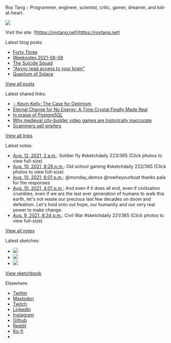 Roy Tang :: Programmer, engineer, scientist, critic, gamer, dreamer, and kid-at-heart.

![](https://roytang.net/static/img/profile.jpg)

Visit the site: ![https://roytang.net](https://roytang.net)

Latest blog posts:

- [Forty Three](https://roytang.net/2021/08/forty-three/)
- [Weeknotes 2021-08-08](https://roytang.net/2021/08/weeknotes-2021-08-08/)
- [The Suicide Squad](https://roytang.net/2021/08/the-suicide-squad/)
- [&quot;Async read access to your brain&quot;](https://roytang.net/2021/08/async-read-access/)
- [Quantum of Solace](https://roytang.net/2021/08/quantum-of-solace/)

[View all posts](https://roytang.net/blog)

Latest shared links:

- [💡 Kevin Kelly: The Case for Optimism](https://roytang.net/2021/08/kevin-kelly-the-case-for-optimism/)
- [Eternal Change for No Energy: A Time Crystal Finally Made Real](https://roytang.net/2021/08/eternal-change-for-no-energy-a-time-crystal-finally-made-real/)
- [In praise of PostgreSQL](https://roytang.net/2021/08/in-praise-of-postgresql/)
- [Why medieval city-builder video games are historically inaccurate](https://roytang.net/2021/08/why-medieval-city-builder-video-games-are-historically-inaccurate/)
- [Scammers sell griefers](https://roytang.net/2021/08/0ef548f1624894edda4350ba01704d4f/)

[View all links](https://roytang.net/links)

Latest notes:

- [Aug. 12, 2021, 2 a.m.](https://roytang.net/2021/08/1425517490952540166/): Soldier fly #sketchdaily 223/365 (Click photos to view full-size)
- [Aug. 10, 2021, 8:26 p.m.](https://roytang.net/2021/08/1425071072802525195/): Old school gaming #sketchdaily 222/365 (Click photos to view full-size)
- [Aug. 10, 2021, 6:01 p.m.](https://roytang.net/2021/08/1425034630760079363/): @monday_demos @rowheyourboat thanks pala for the responses
- [Aug. 10, 2021, 4:01 p.m.](https://roytang.net/2021/08/1425004461445971976/): And even if it does all end, even if civilisation crumbles, even if we are the last ever generation of humans to walk this earth, let&#x27;s not waste our precious last few decades on doom and defeatism. Let&#x27;s hold onto out hope, our humanity and our very real power to make change.
- [Aug. 9, 2021, 8:34 p.m.](https://roytang.net/2021/08/1424710746819203074/): Civil War #sketchdaily 221/365 (Click photos to view full-size)

[View all notes](https://roytang.net/notes)

Latest sketches:


- ![](https://roytang.net/media/cache/65/e6/65e6de591b757e1d1da8dd090fcdafad.jpg)
- ![](https://roytang.net/media/cache/a4/cb/a4cb9feedf749bc096945d1697d4980b.jpg)
- ![](https://roytang.net/media/cache/70/0c/700c276f72c29ad7ef17c4671643cb3f.jpg)

[View sketchbook](https://roytang.net/albums/sketchbook)


Elsewhere:

- [Twitter](https://twitter.com/roytang)
- [Mastodon](https://mastodon.technology/@roytang)
- [Twitch](https://twitch.tv/twitchyroy)
- [LinkedIn](https://www.linkedin.com/in/roytang)
- [Instagram](https://instagram.com/roytang0400)
- [Github](https://github.com/roytang)
- [Reddit](https://reddit.com/u/hungryroy)
- [Ko-fi](https://ko-fi.com/roytang)
- [](mailto:hello@roytang.net)